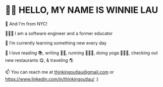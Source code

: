 <h1>👋🏼 HELLO, MY NAME IS WINNIE LAU</h1> 
  
🗽 And I'm from NYC!

👩🏻‍💻 I am a software engineer and a former educator

🌼 I’m currently learning something new every day

💓 I love reading 📚, writing ✍🏼, running 🏃🏻‍♀️, doing yoga 🧘🏻‍♀️, checking out new restaurants 😋, & traveling 🌎

📫 You can reach me at thinkingoutlau@gmail.com or https://www.linkedin.com/in/thinkingoutlau/ :)
